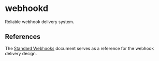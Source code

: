 # webhookd

Reliable webhook delivery system.

## References

The [Standard Webhooks](https://github.com/standard-webhooks/standard-webhooks/blob/main/spec/standard-webhooks.md)
document serves as a reference for the webhook delivery design.
